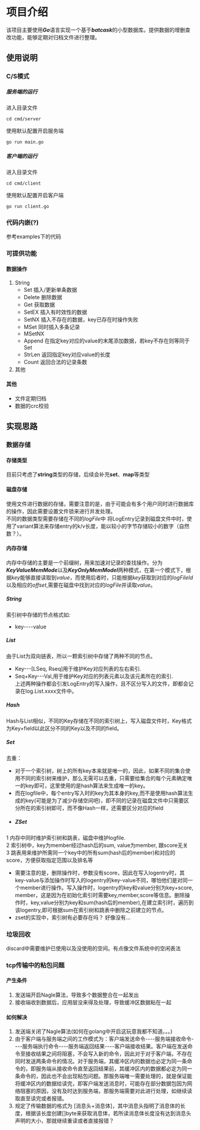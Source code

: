 # 项目介绍
该项目主要使用***Go***语言实现一个基于***batcask***的小型数据库。提供数据的增删查改功能，能够定期对归档文件进行整理。
## 使用说明
### C/S模式
##### 服务端的运行
进入目录文件
```
cd cmd/server
```
使用默认配置开启服务端
```
go run main.go
```
##### 客户端的运行
进入目录文件
```
cd cmd/client
```
使用默认配置开启客户端
```
go run client.go
```
### 代码内嵌(?)
参考examples下的代码
### 可提供功能
#### 数据操作
1. String
    - Set 插入/更新单条数据
    - Delete 删除数据
    - Get 获取数据
    - SetEX 插入有时效性的数据
    - SetNX 插入不存在的数据，key已存在时操作失败
    - MSet 同时插入多条记录
    - MSetNX
    - Append 在指定key对应的value的末尾添加数据，若key不存在则等同于Set
    - StrLen 返回指定key对应value的长度
    - Count 返回合法的记录条数
2. 其他
#### 其他
- 文件定期归档
- 数据的crc校验
## 实现思路
### 数据存储
#### 存储类型
目前只考虑了**string**类型的存储，后续会补充**set**、**map**等类型
#### 磁盘存储
使用文件进行数据的存储，需要注意的是，由于可能会有多个用户同时进行数据库的操作，因此需要设置文件锁来进行并发处理。  
不同的数据类型需要存储在不同的*logFile*中
将LogEntry记录到磁盘文件中时，使用了variant算法来存储entry的k/v长度，能以较小的字节存储较小的数字（自然数？）。
#### 内存存储
内存中存储的主要是一个前缀树，用来加速对记录的查找操作。分为***KeyValueMemMode***以及***KeyOnlyMemModel***两种模式，在第一个模式下，根据*key*能够直接读取到*value*，而使用后者时，只能根据*key*获取到对应的*logFileId*以及相应的*offset*,需要在磁盘中找到对应的*logFile*并读取*value*。
##### String
索引树中存储的节点格式如:  
- key----value  
##### List
由于List为双向链表，所以一颗索引树中存储了两种不同的节点。  
- Key---[LSeq, Rseq]用于维护Key对应列表的左右索引.  
- Seq+Key---Val,用于维护Key对应的列表元素以及该元素所在的索引.  
上述两种操作都会引发LogEntry的写入操作，且不区分写入的文件，即都会记录在log.List.xxxx文件中。
##### Hash
Hash与List相似，不同的Key存储在不同的索引树上，写入磁盘文件时，Key格式为Key+field以此区分不同的Key以及不同的field。
##### Set
去重：
- 对于一个索引树，树上的所有key本来就是唯一的，因此，如果不同的集合使用不同的索引树来维护，那么无需可以去重，只需要给集合的每个元素确定唯一的key即可，这里使用的是hash算法来生成唯一的key。
- 而在logfile中，每个entry写入时的key为其本身的key,而不是使用hash算法生成的key(可能是为了减少存储空间吧)，即不同的记录在磁盘文件中只需要区分所在的索引树即可，而不像Hash一样，还需要区分对应的field
- ##### ZSet
1 内存中同时维护索引树和跳表，磁盘中维护logfile.  
2 索引树中，key为member经过hash后的sum, value为member, 跟score无关  
3 跳表用来维护所需同一个key中的所有sum(hash后的member)和对应的score，方便获取指定范围以及排名等  


- 需要注意的是，删除操作时，参数没有score，因此在写入logentry时，其key-value与添加操作时写入的logentry的key-value不同，哪怕他们是对同一个member进行操作。写入操作时，logentry的key和value分别为key+score, member，这是因为在初始化索引时需要key,member,score等信息。删除操作时，key,value分别为key和sum(hash后的member),在建立索引时，遍历到该logentry,即可根据sum在索引树和跳表中删除之前建立的节点。
- zset的实现中，索引树有必要存在吗？ 好像没有...

### 垃圾回收
discard中需要维护已使用以及没使用的空间。有点像文件系统中的空闲表法

### tcp传输中的粘包问题
#### 产生条件
1. 发送端开启Nagle算法，导致多个数据整合在一起发出
2. 接收端收到数据后，应用层没来得及处理，导致缓冲区数据粘在一起
#### 如何解决
1. 发送端关闭了Nagle算法(如何在golang中开启这玩意我都不知道。。。)
2. 由于客户端与服务端之间的工作模式为：客户端发送命令----服务端接收命令----服务端执行命令----服务端返回结果----客户端接收结果。客户端在发送命令至接收结果之间将阻塞，不会写入新的命令，因此对于对于客户端，不存在同时发送两条命令的情况。对于服务端，其缓冲区内的数据也必定为同一条命令的，即服务端从接收命令直至返回结果前，其缓冲区内的数据都必定为同一条命令的，因此也不会出现粘包问题。那服务端唯一需要处理的，就是保证能将缓冲区内的数据给读完，即客户端发送消息时，可能存在部分数据包因为网络阻塞的原因，没有及时达到服务端，那服务端需要对此进行处理，如继续读取直至读完或者报错。
3. 规定了传输数据的格式为 [消息头+消息体]，其中消息头指明了消息体的长度，根据该长度创建[]byte来获取消息体，若所读消息体长度没有达到消息头声明的大小，那就继续重读或者直接报错？